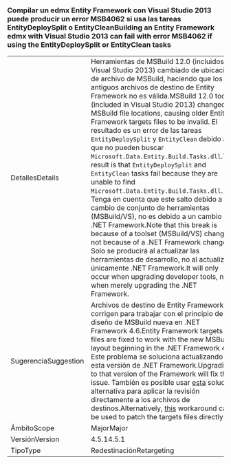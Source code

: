### <a name="building-an-entity-framework-edmx-with-visual-studio-2013-can-fail-with-error-msb4062-if-using-the-entitydeploysplit-or-entityclean-tasks"></a><span data-ttu-id="9ba47-101">Compilar un edmx Entity Framework con Visual Studio 2013 puede producir un error MSB4062 si usa las tareas EntityDeploySplit o EntityClean</span><span class="sxs-lookup"><span data-stu-id="9ba47-101">Building an Entity Framework edmx with Visual Studio 2013 can fail with error MSB4062 if using the EntityDeploySplit or EntityClean tasks</span></span>

|   |   |
|---|---|
|<span data-ttu-id="9ba47-102">Detalles</span><span class="sxs-lookup"><span data-stu-id="9ba47-102">Details</span></span>|<span data-ttu-id="9ba47-103">Herramientas de MSBuild 12.0 (incluidos en Visual Studio 2013) cambiado de ubicación de archivo de MSBuild, haciendo que los antiguos archivos de destino de Entity Framework no es válida.</span><span class="sxs-lookup"><span data-stu-id="9ba47-103">MSBuild 12.0 tools (included in Visual Studio 2013) changed MSBuild file locations, causing older Entity Framework targets files to be invalid.</span></span> <span data-ttu-id="9ba47-104">El resultado es un error de las tareas <code>EntityDeploySplit</code> y <code>EntityClean</code> debido a que no pueden buscar <code>Microsoft.Data.Entity.Build.Tasks.dll</code>.</span><span class="sxs-lookup"><span data-stu-id="9ba47-104">The result is that <code>EntityDeploySplit</code> and <code>EntityClean</code> tasks fail because they are unable to find <code>Microsoft.Data.Entity.Build.Tasks.dll</code>.</span></span> <span data-ttu-id="9ba47-105">Tenga en cuenta que este salto debido a un cambio de conjunto de herramientas (MSBuild/VS), no es debido a un cambio de .NET Framework.</span><span class="sxs-lookup"><span data-stu-id="9ba47-105">Note that this break is because of a toolset (MSBuild/VS) change, not because of a .NET Framework change.</span></span> <span data-ttu-id="9ba47-106">Solo se producirá al actualizar las herramientas de desarrollo, no al actualizar únicamente .NET Framework.</span><span class="sxs-lookup"><span data-stu-id="9ba47-106">It will only occur when upgrading developer tools, not when merely upgrading the .NET Framework.</span></span>|
|<span data-ttu-id="9ba47-107">Sugerencia</span><span class="sxs-lookup"><span data-stu-id="9ba47-107">Suggestion</span></span>|<span data-ttu-id="9ba47-108">Archivos de destino de Entity Framework se corrigen para trabajar con el principio de diseño de MSBuild nueva en .NET Framework 4.6.</span><span class="sxs-lookup"><span data-stu-id="9ba47-108">Entity Framework targets files are fixed to work with the new MSBuild layout beginning in the .NET Framework 4.6.</span></span> <span data-ttu-id="9ba47-109">Este problema se soluciona actualizando a esta versión de .NET Framework.</span><span class="sxs-lookup"><span data-stu-id="9ba47-109">Upgrading to that version of the Framework will fix this issue.</span></span> <span data-ttu-id="9ba47-110">También es posible usar [esta](http://stackoverflow.com/a/24249247/131944) solución alternativa para aplicar la revisión directamente a los archivos de destinos.</span><span class="sxs-lookup"><span data-stu-id="9ba47-110">Alternatively, [this](http://stackoverflow.com/a/24249247/131944) workaround can be used to patch the targets files directly.</span></span>|
|<span data-ttu-id="9ba47-111">Ámbito</span><span class="sxs-lookup"><span data-stu-id="9ba47-111">Scope</span></span>|<span data-ttu-id="9ba47-112">Major</span><span class="sxs-lookup"><span data-stu-id="9ba47-112">Major</span></span>|
|<span data-ttu-id="9ba47-113">Versión</span><span class="sxs-lookup"><span data-stu-id="9ba47-113">Version</span></span>|<span data-ttu-id="9ba47-114">4.5.1</span><span class="sxs-lookup"><span data-stu-id="9ba47-114">4.5.1</span></span>|
|<span data-ttu-id="9ba47-115">Tipo</span><span class="sxs-lookup"><span data-stu-id="9ba47-115">Type</span></span>|<span data-ttu-id="9ba47-116">Redestinación</span><span class="sxs-lookup"><span data-stu-id="9ba47-116">Retargeting</span></span>|

